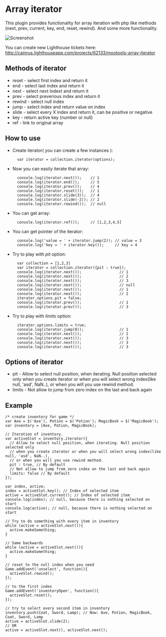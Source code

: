 Array iterator
===========

This plugin provides functionality for array iteration with php like methods (next, prev, current, key, end, reset, rewind).
And some more functionality.

![Screenshot](http://farm5.static.flickr.com/4149/5094127748_c6a3bc7d98_m.jpg)

You can create new Lighthouse tickets here: <http://cainrus.lighthouseapp.com/projects/62133/mootools-array-iterator>

Methods of iterator
-----------------

* reset  - select first index and return it
* end    - select last index and return it
* next   - select next indext and return it
* prev   - select preverious index and return it
* rewind - select null index
* jump   - select index and return value on index
* slide  - select every X index and return it, can be positive or negative
* key    - return active key (number or null)
* ref    - link to original array

How to use
----------

* Create iterator( you can create a few instances ):

        var iterator = collection.iterator(options);

* Now you can easily iterate that array:

        console.log(iterator.next());    // 1
        console.log(iterator.end());     // 5
        console.log(iterator.prev());    // 4
        console.log(iterator.reset());   // 1
        console.log(iterator.slide(3));  // 4
        console.log(iterator.slide(-2)); // 2
        console.log(iterator.rewind());  // null

* You can get array:

        console.log(iterator.ref());     // [1,2,3,4,5]

* You can get pointer of the iterator:

        console.log('value = ' + iterator.jump(2)); // value = 3
        console.log('key = ' + iterator.key());     // key = 4

* Try to play with _pit_ option:

        var collection = [1,2,3]
        var iterator = collection.iterator({pit : true});
        console.log(iterator.next());                 // 1
        console.log(iterator.next());                 // 2
        console.log(iterator.next());                 // 3
        console.log(iterator.next());                 // null
        console.log(iterator.next());                 // 1
        console.log(iterator.next());                 // 2
        iterator.options.pit = false;
        console.log(iterator.prev());                 // 1
        console.log(iterator.prev());                 // 3

* Try to play with _limits_ option:

        iterator.options.limits = true;
        console.log(iterator.jump(0));                // 1
        console.log(iterator.next());                 // 2
        console.log(iterator.next());                 // 3
        console.log(iterator.next());                 // 3
        console.log(iterator.next());                 // 3

Options of iterator
-----------------
* pit    - Allow to select null position, when iterating. Null position selected only
when you create iterator or when you will select wrong index(like null, 'asd', NaN..),
or when you will you use rewind method.
* limits - Not allow to jump from zero index on the last and back again

Example
-----------------

    /* create inventory for game */ 
    var Axe = $('Axe'), Potion = $('Potion'); MagicBook = $('MagicBook');
    var inventory = [Axe, Potion, MagicBook];

    // Iteration of inventory.
    var activeSlot = inventory.iterator({
      // Allow to select null position, when iterating. Null position selected only
      // when you create iterator or when you will select wrong index(like null, 'asd', NaN..),
      // or when you will you use rewind method.
      pit : true, // By default
      // Not allow to jump from zero index on the last and back again
      limits: false // By default
    }); 

    var index, active;
    index = activeSlot.key(); // Index of selected item
    active = activeSlot.current(); // Index of selected item
    console.log(index); // null, because there is nothing selected on start
    console.log(active); // null, because there is nothing selected on start

    // Try to do something with every item in inventory
    while (active = activeSlot.next()){
      active.makeSomething;
    }

    // Same backwards
    while (active = activeSlot.next()){
      active.makeSomething;
    }
    
    // reset to the null index when you need
    Game.addEvent('unselect', function(){
      activeSlot.rewind();
    });
    
    // to the first index
    Game.addEvent('inventoryOpen', function(){
      activeSlot.reset();
    });
    
    // try to select every second item in inventory
    inventory.push(Coat, Sword, Lamp); // Now: Axe, Potion, MagicBook, Coat, Sword, Lamp
    active = activeSlot.slide(2);
    // OR
    active = activeSlot.next(), activeSlot.next();